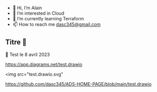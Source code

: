 - 👋 Hi, I’m Alain
- 👀 I’m interested in Cloud
- 🌱 I’m currently learning Terraform
- 📫 How to reach me dasc345@gmail.com
## Titre 🤡

:saxophone:
Test le 8 avril 2023

https://app.diagrams.net/test.drawio

<img src="test.drawio.svg"


https://github.com/dasc345/ADS-HOME-PAGE/blob/main/test.drawio